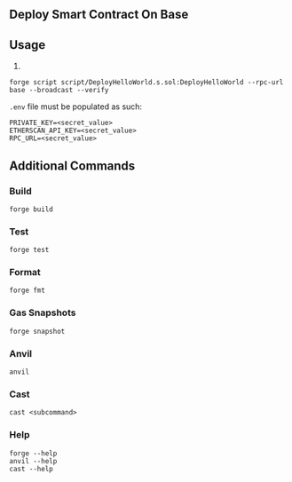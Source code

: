 ## Deploy Smart Contract On Base

## Usage

1.

```shell
forge script script/DeployHelloWorld.s.sol:DeployHelloWorld --rpc-url base --broadcast --verify
```

`.env` file must be populated as such:

```env
PRIVATE_KEY=<secret_value>
ETHERSCAN_API_KEY=<secret_value>
RPC_URL=<secret_value>
```

## Additional Commands

### Build

```shell
forge build
```

### Test

```shell
forge test
```

### Format

```shell
forge fmt
```

### Gas Snapshots

```shell
forge snapshot
```

### Anvil

```shell
anvil
```

### Cast

```shell
cast <subcommand>
```

### Help

```shell
forge --help
anvil --help
cast --help
```
